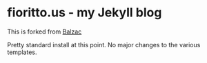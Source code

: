 # fioritto.us - my Jekyll blog

This is forked from [Balzac](http://github.com/coletownsend/balzac-for-jekyll/)

Pretty standard install at this point. No major changes to the various templates.
